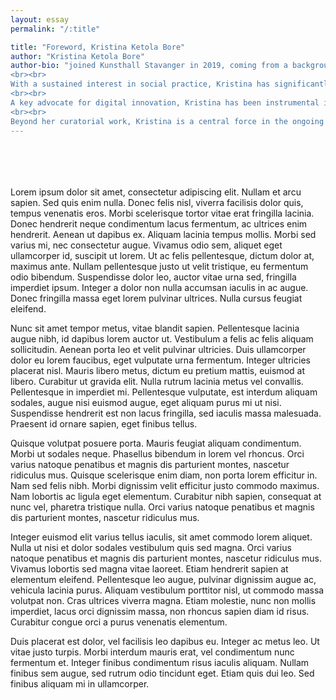 ```yaml
---
layout: essay
permalink: "/:title"

title: "Foreword, Kristina Ketola Bore"
author: "Kristina Ketola Bore"
author-bio: "joined Kunsthall Stavanger in 2019, coming from a background as a curator, writer, and editor. Since then, she has played a pivotal role in shaping the institution’s curatorial and strategic direction. Her work at the kunsthall includes exhibitions and commissioned projects with artists such as Lex Brown, Bárbara Wagner & Benjamin de Burca, Cindy Ji Hye Kim, Nnena Kalu, Laurel Schwulst, and Farah Al Qasimi, among others.
<br><br>
With a sustained interest in social practice, Kristina has significantly expanded the institution’s educational initiatives—growing the team, structuring a comprehensive program, and launching Mobilizing Citizenship, a practice-based research project for youth focused on civic engagement through art.
<br><br>
A key advocate for digital innovation, Kristina has been instrumental in developing Kunsthall Stavanger’s digital platform, commissioning and curating online works such as Mouthpiece (2022) by Stine Janvin, a participatory digital performance, and the series Queer Culture Year: Even When We Can't We Must (2023).
<br><br>
Beyond her curatorial work, Kristina is a central force in the ongoing development of Kunsthall Stavanger as a forward-looking institution. She also serves as deputy chair of Kunsthallene i Norge, contributing to the national discourse on contemporary art and institutional development."
---
```


<br><br><br><br>
Lorem ipsum dolor sit amet, consectetur adipiscing elit. Nullam et arcu sapien. Sed quis enim nulla. Donec felis nisl, viverra facilisis dolor quis, tempus venenatis eros. Morbi scelerisque tortor vitae erat fringilla lacinia. Donec hendrerit neque condimentum lacus fermentum, ac ultrices enim hendrerit. Aenean ut dapibus ex. Aliquam lacinia tempus mollis. Morbi sed varius mi, nec consectetur augue. Vivamus odio sem, aliquet eget ullamcorper id, suscipit ut lorem. Ut ac felis pellentesque, dictum dolor at, maximus ante. Nullam pellentesque justo ut velit tristique, eu fermentum odio bibendum. Suspendisse dolor leo, auctor vitae urna sed, fringilla imperdiet ipsum. Integer a dolor non nulla accumsan iaculis in ac augue. Donec fringilla massa eget lorem pulvinar ultrices. Nulla cursus feugiat eleifend.


Nunc sit amet tempor metus, vitae blandit sapien. Pellentesque lacinia augue nibh, id dapibus lorem auctor ut. Vestibulum a felis ac felis aliquam sollicitudin. Aenean porta leo et velit pulvinar ultricies. Duis ullamcorper dolor eu lorem faucibus, eget vulputate urna fermentum. Integer ultricies placerat nisl. Mauris libero metus, dictum eu pretium mattis, euismod at libero. Curabitur ut gravida elit. Nulla rutrum lacinia metus vel convallis. Pellentesque in imperdiet mi. Pellentesque vulputate, est interdum aliquam sodales, augue nisi euismod augue, eget aliquam purus mi ut nisi. Suspendisse hendrerit est non lacus fringilla, sed iaculis massa malesuada. Praesent id ornare sapien, eget finibus tellus.


Quisque volutpat posuere porta. Mauris feugiat aliquam condimentum. Morbi ut sodales neque. Phasellus bibendum in lorem vel rhoncus. Orci varius natoque penatibus et magnis dis parturient montes, nascetur ridiculus mus. Quisque scelerisque enim diam, non porta lorem efficitur in. Nam sed felis nibh. Morbi dignissim velit efficitur justo commodo maximus. Nam lobortis ac ligula eget elementum. Curabitur nibh sapien, consequat at nunc vel, pharetra tristique nulla. Orci varius natoque penatibus et magnis dis parturient montes, nascetur ridiculus mus.


Integer euismod elit varius tellus iaculis, sit amet commodo lorem aliquet. Nulla ut nisi et dolor sodales vestibulum quis sed magna. Orci varius natoque penatibus et magnis dis parturient montes, nascetur ridiculus mus. Vivamus lobortis sed magna vitae laoreet. Etiam hendrerit sapien at elementum eleifend. Pellentesque leo augue, pulvinar dignissim augue ac, vehicula lacinia purus. Aliquam vestibulum porttitor nisl, ut commodo massa volutpat non. Cras ultrices viverra magna. Etiam molestie, nunc non mollis imperdiet, lacus orci dignissim massa, non rhoncus sapien diam id risus. Curabitur congue orci a purus venenatis elementum.


Duis placerat est dolor, vel facilisis leo dapibus eu. Integer ac metus leo. Ut vitae justo turpis. Morbi interdum mauris erat, vel condimentum nunc fermentum et. Integer finibus condimentum risus iaculis aliquam. Nullam finibus sem augue, sed rutrum odio tincidunt eget. Etiam quis dui leo. Sed finibus aliquam mi in ullamcorper.